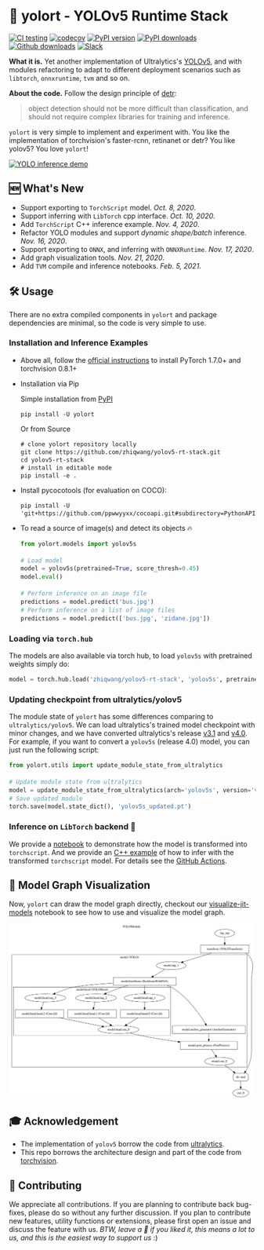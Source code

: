 # 🔦 yolort - YOLOv5 Runtime Stack

[![CI testing](https://github.com/zhiqwang/yolov5-rt-stack/workflows/CI%20testing/badge.svg)](https://github.com/zhiqwang/yolov5-rt-stack/actions?query=workflow%3A%22CI+testing%22)
[![codecov](https://codecov.io/gh/zhiqwang/yolov5-rt-stack/branch/master/graph/badge.svg?token=1GX96EA72Y)](https://codecov.io/gh/zhiqwang/yolov5-rt-stack)
[![PyPI version](https://badge.fury.io/py/yolort.svg)](https://badge.fury.io/py/yolort)
[![PyPI downloads](https://static.pepy.tech/personalized-badge/yolort?period=total&units=international_system&left_color=grey&right_color=blue&left_text=pypi%20downloads)](https://pepy.tech/project/yolort)
[![Github downloads](https://img.shields.io/github/downloads/zhiqwang/yolov5-rt-stack/total?color=blue&label=downloads&logo=github&logoColor=lightgrey)](https://img.shields.io/github/downloads/zhiqwang/yolov5-rt-stack/total?color=blue&label=Downloads&logo=github&logoColor=lightgrey)
[![Slack](https://img.shields.io/badge/slack-chat-green.svg?logo=slack)](https://join.slack.com/t/yolort/shared_invite/zt-mqwc7235-940aAh8IaKYeWclrJx10SA)

**What it is.** Yet another implementation of Ultralytics's [YOLOv5](https://github.com/ultralytics/yolov5), and with modules refactoring to adapt to different deployment scenarios such as `libtorch`, `onnxruntime`, `tvm` and so on.

**About the code.** Follow the design principle of [detr](https://github.com/facebookresearch/detr):

> object detection should not be more difficult than classification, and should not require complex libraries for training and inference.

`yolort` is very simple to implement and experiment with. You like the implementation of torchvision's faster-rcnn, retinanet or detr? You like yolov5? You love `yolort`!

<a href=".github/zidane.jpg"><img src=".github/zidane.jpg" alt="YOLO inference demo" width="500"/></a>

## 🆕 What's New

- Support exporting to `TorchScript` model. *Oct. 8, 2020*.
- Support inferring with `LibTorch` cpp interface. *Oct. 10, 2020*.
- Add `TorchScript` C++ inference example. *Nov. 4, 2020*.
- Refactor YOLO modules and support *dynamic shape/batch* inference. *Nov. 16, 2020*.
- Support exporting to `ONNX`, and inferring with `ONNXRuntime`. *Nov. 17, 2020*.
- Add graph visualization tools. *Nov. 21, 2020*.
- Add `TVM` compile and inference notebooks. *Feb. 5, 2021*.

## 🛠️ Usage

There are no extra compiled components in `yolort` and package dependencies are minimal, so the code is very simple to use.

### Installation and Inference Examples

- Above all, follow the [official instructions](https://pytorch.org/get-started/locally/) to install PyTorch 1.7.0+ and torchvision 0.8.1+

- Installation via Pip

  Simple installation from [PyPI](https://pypi.org/project/yolort/)

  ```shell
  pip install -U yolort
  ```

  Or from Source

  ```shell
  # clone yolort repository locally
  git clone https://github.com/zhiqwang/yolov5-rt-stack.git
  cd yolov5-rt-stack
  # install in editable mode
  pip install -e .
  ```

- Install pycocotools (for evaluation on COCO):

  ```shell
  pip install -U 'git+https://github.com/ppwwyyxx/cocoapi.git#subdirectory=PythonAPI'
  ```

- To read a source of image(s) and detect its objects 🔥

  ```python
  from yolort.models import yolov5s

  # Load model
  model = yolov5s(pretrained=True, score_thresh=0.45)
  model.eval()

  # Perform inference on an image file
  predictions = model.predict('bus.jpg')
  # Perform inference on a list of image files
  predictions = model.predict(['bus.jpg', 'zidane.jpg'])
  ```

### Loading via `torch.hub`

The models are also available via torch hub, to load `yolov5s` with pretrained weights simply do:

```python
model = torch.hub.load('zhiqwang/yolov5-rt-stack', 'yolov5s', pretrained=True)
```

### Updating checkpoint from ultralytics/yolov5

The module state of `yolort` has some differences comparing to `ultralytics/yolov5`. We can load ultralytics's trained model checkpoint with minor changes, and we have converted ultralytics's release [v3.1](https://github.com/ultralytics/yolov5/releases/tag/v3.1) and [v4.0](https://github.com/ultralytics/yolov5/releases/tag/v4.0). For example, if you want to convert a `yolov5s` (release 4.0) model, you can just run the following script:

```python
from yolort.utils import update_module_state_from_ultralytics

# Update module state from ultralytics
model = update_module_state_from_ultralytics(arch='yolov5s', version='v4.0')
# Save updated module
torch.save(model.state_dict(), 'yolov5s_updated.pt')
```

### Inference on `LibTorch` backend 🚀

We provide a [notebook](notebooks/inference-pytorch-export-libtorch.ipynb) to demonstrate how the model is transformed into `torchscript`. And we provide an [C++ example](./deployment) of how to infer with the transformed `torchscript` model. For details see the [GitHub Actions](.github/workflows/ci_test.yml).

## 🎨 Model Graph Visualization

Now, `yolort` can draw the model graph directly, checkout our [visualize-jit-models](notebooks/visualize-jit-models.ipynb) notebook to see how to use and visualize the model graph.

<a href="notebooks/assets/yolov5.detail.svg"><img src="notebooks/assets/yolov5.detail.svg" alt="YOLO model visualize" width="500"/></a>

## 🎓 Acknowledgement

- The implementation of `yolov5` borrow the code from [ultralytics](https://github.com/ultralytics/yolov5).
- This repo borrows the architecture design and part of the code from [torchvision](https://github.com/pytorch/vision).

## 🤗 Contributing

We appreciate all contributions. If you are planning to contribute back bug-fixes, please do so without any further discussion. If you plan to contribute new features, utility functions or extensions, please first open an issue and discuss the feature with us. *BTW, leave a 🌟 if you liked it, this means a lot to us, and this is the easiest way to support us* :)
